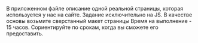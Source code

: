 В приложенном файле описание одной реальной страницы, которая используется у нас на сайте.
Задание исключительно на JS. В качестве основы возьмите сверстанный макет страницы
Время на выполнение - 15 часов. Сориентируйте по срокам, когда вы сможете его предоставить.